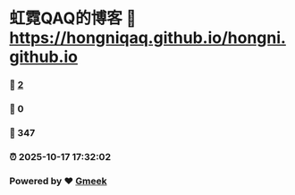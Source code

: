 # 虹霓QAQ的博客 :link: https://hongniqaq.github.io/hongni.github.io 
### :page_facing_up: [2](https://hongniqaq.github.io/hongni.github.io/tag.html) 
### :speech_balloon: 0 
### :hibiscus: 347 
### :alarm_clock: 2025-10-17 17:32:02 
### Powered by :heart: [Gmeek](https://github.com/Meekdai/Gmeek)
